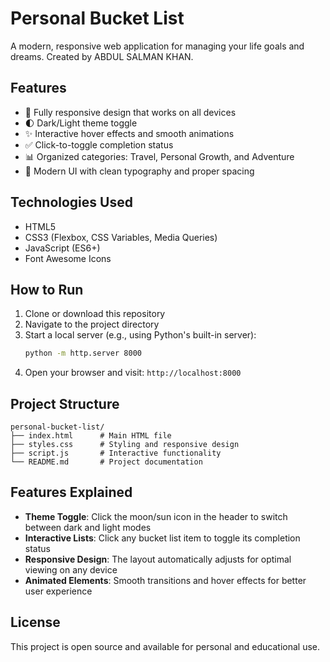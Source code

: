 # Personal Bucket List

A modern, responsive web application for managing your life goals and dreams. Created by ABDUL SALMAN KHAN.

## Features

- 📱 Fully responsive design that works on all devices
- 🌓 Dark/Light theme toggle
- ✨ Interactive hover effects and smooth animations
- ✅ Click-to-toggle completion status
- 📊 Organized categories: Travel, Personal Growth, and Adventure
- 💫 Modern UI with clean typography and proper spacing

## Technologies Used

- HTML5
- CSS3 (Flexbox, CSS Variables, Media Queries)
- JavaScript (ES6+)
- Font Awesome Icons

## How to Run

1. Clone or download this repository
2. Navigate to the project directory
3. Start a local server (e.g., using Python's built-in server):
   ```bash
   python -m http.server 8000
   ```
4. Open your browser and visit: `http://localhost:8000`

## Project Structure

```
personal-bucket-list/
├── index.html      # Main HTML file
├── styles.css      # Styling and responsive design
├── script.js       # Interactive functionality
└── README.md       # Project documentation
```

## Features Explained

- **Theme Toggle**: Click the moon/sun icon in the header to switch between dark and light modes
- **Interactive Lists**: Click any bucket list item to toggle its completion status
- **Responsive Design**: The layout automatically adjusts for optimal viewing on any device
- **Animated Elements**: Smooth transitions and hover effects for better user experience

## License

This project is open source and available for personal and educational use.
